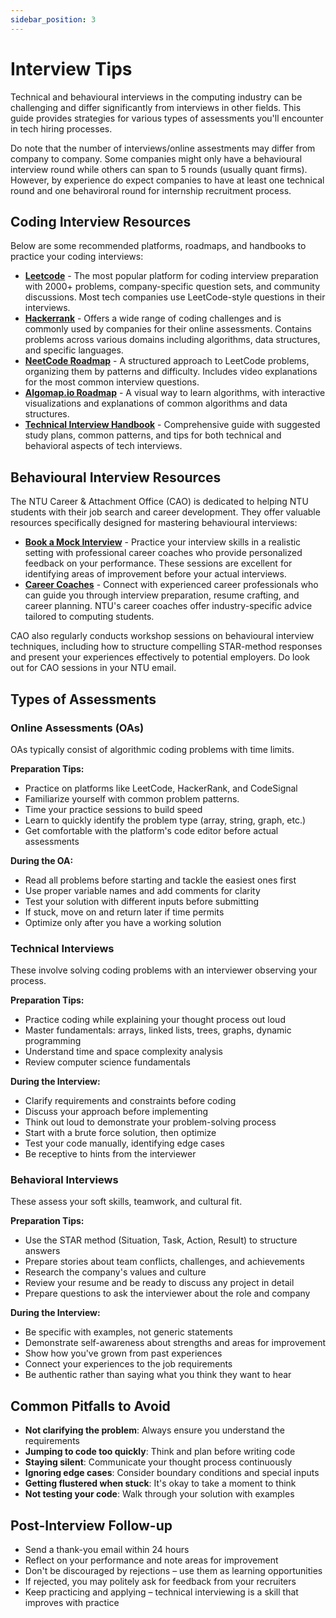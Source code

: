 ```yaml
---
sidebar_position: 3
---
```


# Interview Tips

Technical and behavioural interviews in the computing industry can be challenging and differ significantly from interviews in other fields. This guide provides strategies for various types of assessments you'll encounter in tech hiring processes. 

Do note that the number of interviews/online assestments may differ from company to company. Some companies might only have a behavioural interview round while others can span to 5 rounds (usually quant firms). However, by experience do expect companies to have at least one technical round and one behaviroral round for internship recruitment process. 

## Coding Interview Resources

Below are some recommended platforms, roadmaps, and handbooks to practice your coding interviews:
- **[Leetcode](https://leetcode.com/)** - The most popular platform for coding interview preparation with 2000+ problems, company-specific question sets, and community discussions. Most tech companies use LeetCode-style questions in their interviews.
- **[Hackerrank](https://www.hackerrank.com/)** - Offers a wide range of coding challenges and is commonly used by companies for their online assessments. Contains problems across various domains including algorithms, data structures, and specific languages.
- **[NeetCode Roadmap](https://neetcode.io/roadmap)** - A structured approach to LeetCode problems, organizing them by patterns and difficulty. Includes video explanations for the most common interview questions.
- **[Algomap.io Roadmap](https://algomap.io/)** - A visual way to learn algorithms, with interactive visualizations and explanations of common algorithms and data structures.
- **[Technical Interview Handbook](https://www.techinterviewhandbook.org/)** - Comprehensive guide with suggested study plans, common patterns, and tips for both technical and behavioral aspects of tech interviews.

## Behavioural Interview Resources

The NTU Career & Attachment Office (CAO) is dedicated to helping NTU students with their job search and career development. They offer valuable resources specifically designed for mastering behavioural interviews:

- **[Book a Mock Interview](https://tinyurl.com/zfbtmy53)** - Practice your interview skills in a realistic setting with professional career coaches who provide personalized feedback on your performance. These sessions are excellent for identifying areas of improvement before your actual interviews.
- **[Career Coaches](https://www.ntu.edu.sg/education/career-guidance-industry-collaborations/for-students/career-coaching---consultation/meet-your-career-coach)** - Connect with experienced career professionals who can guide you through interview preparation, resume crafting, and career planning. NTU's career coaches offer industry-specific advice tailored to computing students.

CAO also regularly conducts workshop sessions on behavioural interview techniques, including how to structure compelling STAR-method responses and present your experiences effectively to potential employers. Do look out for CAO sessions in your NTU email.

## Types of Assessments

### Online Assessments (OAs)

OAs typically consist of algorithmic coding problems with time limits. 

**Preparation Tips:**
- Practice on platforms like LeetCode, HackerRank, and CodeSignal
- Familiarize yourself with common problem patterns.
- Time your practice sessions to build speed
- Learn to quickly identify the problem type (array, string, graph, etc.)
- Get comfortable with the platform's code editor before actual assessments

**During the OA:**
- Read all problems before starting and tackle the easiest ones first
- Use proper variable names and add comments for clarity
- Test your solution with different inputs before submitting
- If stuck, move on and return later if time permits
- Optimize only after you have a working solution

### Technical Interviews

These involve solving coding problems with an interviewer observing your process.

**Preparation Tips:**
- Practice coding while explaining your thought process out loud
- Master fundamentals: arrays, linked lists, trees, graphs, dynamic programming
- Understand time and space complexity analysis
- Review computer science fundamentals

**During the Interview:**
- Clarify requirements and constraints before coding
- Discuss your approach before implementing
- Think out loud to demonstrate your problem-solving process
- Start with a brute force solution, then optimize
- Test your code manually, identifying edge cases
- Be receptive to hints from the interviewer

### Behavioral Interviews

These assess your soft skills, teamwork, and cultural fit.

**Preparation Tips:**
- Use the STAR method (Situation, Task, Action, Result) to structure answers
- Prepare stories about team conflicts, challenges, and achievements
- Research the company's values and culture
- Review your resume and be ready to discuss any project in detail
- Prepare questions to ask the interviewer about the role and company

**During the Interview:**
- Be specific with examples, not generic statements
- Demonstrate self-awareness about strengths and areas for improvement
- Show how you've grown from past experiences
- Connect your experiences to the job requirements
- Be authentic rather than saying what you think they want to hear

## Common Pitfalls to Avoid

- **Not clarifying the problem**: Always ensure you understand the requirements
- **Jumping to code too quickly**: Think and plan before writing code
- **Staying silent**: Communicate your thought process continuously
- **Ignoring edge cases**: Consider boundary conditions and special inputs
- **Getting flustered when stuck**: It's okay to take a moment to think
- **Not testing your code**: Walk through your solution with examples

## Post-Interview Follow-up

- Send a thank-you email within 24 hours
- Reflect on your performance and note areas for improvement
- Don't be discouraged by rejections – use them as learning opportunities
- If rejected, you may politely ask for feedback from your recruiters
- Keep practicing and applying – technical interviewing is a skill that improves with practice


